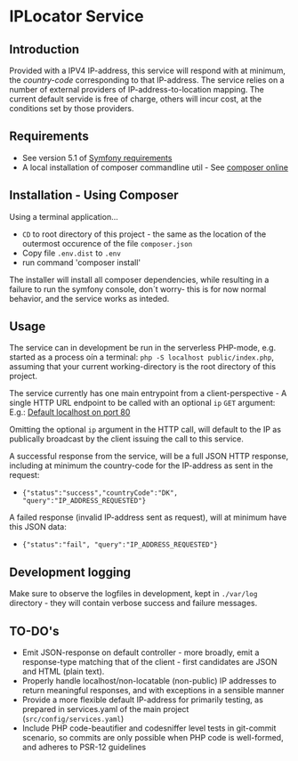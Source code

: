 # IPLocator Service #
## Introduction ##
Provided with a IPV4 IP-address, this service will respond with at minimum, the *country-code* corresponding to that IP-address. The service relies on a number of external providers of IP-address-to-location mapping. The current default servide is free of charge, others will incur cost, at the conditions set by those providers.

## Requirements ##
- See version 5.1 of [Symfony requirements](https://symfony.com/doc/current/setup.html)
- A local installation of composer commandline util - See [composer online](https://getcomposer.org)

## Installation - Using Composer ##
Using a terminal application...

- `CD` to root directory of this project - the same as the location of the outermost occurence of the file `composer.json`
- Copy file `.env.dist` to `.env`
- run command 'composer install'

The installer will install all composer dependencies, while resulting in a failure to run the symfony console, don´t worry- this is for now normal behavior, and the service works as inteded.


## Usage ##
The service can in development be run in the serverless PHP-mode, e.g. started as a process oín a terminal:
`php -S localhost public/index.php`, assuming that your current working-directory is the root directory of this project.

The service currently has one main entrypoint from a client-perspective - A single HTTP URL endpoint to be called with an optional `ip` `GET` argument:
E.g.: [Default localhost on port 80](http://localhost?ip=127.0.0.1)

Omitting the optional `ip` argument in the HTTP call, will default to the IP as publically broadcast by the client issuing the call to this service.

A successful response from the service, will be a full JSON HTTP response, including at minimum the country-code for the IP-address as sent in the request:

- `{"status":"success","countryCode":"DK", "query":"IP_ADDRESS_REQUESTED"}`

A failed response (invalid IP-address sent as request), will at minimum have this JSON data:

- `{"status":"fail", "query":"IP_ADDRESS_REQUESTED"}`

## Development logging ##
Make sure to observe the logfiles in development, kept in `./var/log` directory - they will contain verbose success and failure messages.

## TO-DO's ##
- Emit JSON-response on default controller - more broadly, emit a response-type matching that of the client - first candidates are JSON and HTML (plain text).
- Properly handle localhost/non-locatable (non-public) IP addresses to return meaningful responses, and with exceptions in a sensible manner
- Provide a more flexible default IP-address for primarily testing, as prepared in services.yaml of the main project (`src/config/services.yaml`)
- Include PHP code-beautifier and codesniffer level tests in git-commit scenario, so commits are only possible when PHP code is well-formed, and adheres to PSR-12 guidelines

